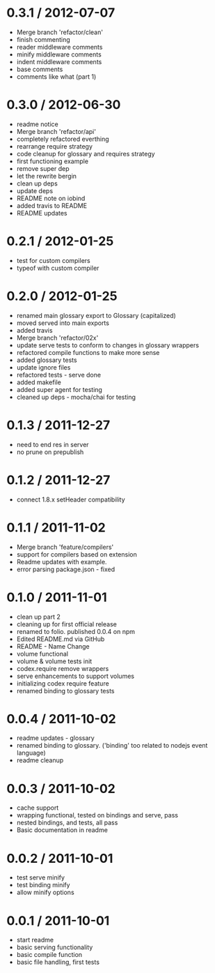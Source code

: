 
0.3.1 / 2012-07-07 
==================

  * Merge branch 'refactor/clean'
  * finish commenting
  * reader middleware comments
  * minify middleware comments
  * indent middleware comments
  * base comments
  * comments like what (part 1)

0.3.0 / 2012-06-30 
==================

  * readme notice
  * Merge branch 'refactor/api'
  * completely refactored everthing
  * rearrange require strategy
  * code cleanup for glossary and requires strategy
  * first functioning example
  * remove super dep
  * let the rewrite bergin
  * clean up deps
  * update deps
  * README note on iobind
  * added travis to README
  * README updates

0.2.1 / 2012-01-25 
==================

  * test for custom compilers
  * typeof with custom compiler

0.2.0 / 2012-01-25 
==================

  * renamed main glossary export to Glossary (capitalized)
  * moved served into main exports
  * added travis
  * Merge branch 'refactor/02x'
  * update serve tests to conform to changes in glossary wrappers
  * refactored compile functions to make more sense
  * added glossary tests
  * update ignore files
  * refactored tests - serve done
  * added makefile
  * added super agent for testing
  * cleaned up deps - mocha/chai for testing

0.1.3 / 2011-12-27 
==================

  * need to end res in server
  * no prune on prepublish

0.1.2 / 2011-12-27 
==================

  * connect 1.8.x setHeader compatibility

0.1.1 / 2011-11-02 
==================

  * Merge branch 'feature/compilers'
  * support for compilers based on extension
  * Readme updates with example.
  * error parsing package.json - fixed

0.1.0 / 2011-11-01 
==================

  * clean up part 2
  * cleaning up for first official release
  * renamed to folio. published 0.0.4 on npm
  * Edited README.md via GitHub
  * README - Name Change
  * volume functional
  * volume & volume tests init
  * codex.require remove wrappers
  * serve enhancements to support volumes
  * initializing codex require feature
  * renamed binding to glossary tests

0.0.4 / 2011-10-02 
==================

  * readme updates - glossary
  * renamed binding to glossary. ('binding' too related to nodejs event language)
  * readme cleanup

0.0.3 / 2011-10-02 
==================

  * cache support
  * wrapping functional, tested on bindings and serve, pass
  * nested bindings, and tests, all pass
  * Basic documentation in readme

0.0.2 / 2011-10-01 
==================

  * test serve minify
  * test binding minify
  * allow minify options

0.0.1 / 2011-10-01 
==================

  * start readme
  * basic serving functionality
  * basic compile function
  * basic file handling, first tests
